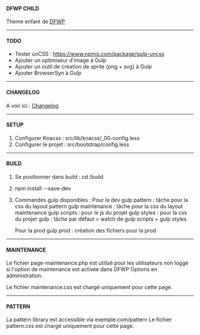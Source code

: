 #### DFWP CHILD
Theme enfant de [DFWP](https://github.com/posykrat/dfwp)

----------

#### TODO
- Tester unCSS : https://www.npmjs.com/package/gulp-uncss
- Ajouter un optimiseur d'image à Gulp
- Ajouter un outil de création de sprite (png + svg) à Gulp
- Ajouter BrowserSyn à Gulp

----------

#### CHANGELOG
A voir ici : [Changelog](https://github.com/posykrat/dfwp_child/blob/develop/changelog.md)

----------

#### SETUP

1. Configurer Knacss : src/lib/knacss/_00-config.less
2. Configurer le projet : src/bootstrap/config.less

----------

#### BUILD
1. Se positionner dans build : cd /build
2. npm install --save-dev
3. Commandes gulp disponibles :
	Pour le dev
		gulp pattern : tâche pour la css du layout pattern
		gulp maintenance : tâche pour la css du layout maintenance
		gulp scripts : pour le js du projet
		gulp styles : pour la css du projet
		gulp : tâche par défaut = watch de gulp scripts + gulp styles
	
	Pour la prod
		gulp prod : création des fichiers pour la prod

----------

#### MAINTENANCE
Le fichier page-maintenance.php est utilisé pour les utilisateurs non loggé si l'option de
maintenance est activée dans DFWP Options en administration.

Le fichier maintenance.css est chargé uniquement pour cette page.

----------

#### PATTERN
La pattern library est accessible via exemple.com/pattern
Le fichier pattern.css est chargé uniquement pour cette page.

